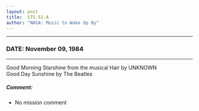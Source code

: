 ```yaml
---
layout: post
title:  STS-51-A
author: "NASA: Music to Wake Up By"
---
```


----
### DATE: November 09, 1984
----
Good Morning Starshine from the musical Hair by UNKNOWN<br />Good Day Sunshine by The Beatles

##### Comment:
* No mission comment
